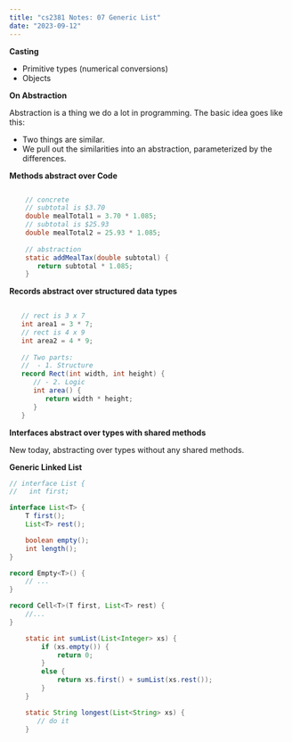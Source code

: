 ```yaml
---
title: "cs2381 Notes: 07 Generic List"
date: "2023-09-12"
---
```


**Casting**

 - Primitive types (numerical conversions)
 - Objects

**On Abstraction**

Abstraction is a thing we do a lot in programming. The basic idea
goes like this:

 - Two things are similar.
 - We pull out the similarities into an abstraction, parameterized
   by the differences.

**Methods abstract over Code**

```java

    // concrete
    // subtotal is $3.70
    double mealTotal1 = 3.70 * 1.085;
    // subtotal is $25.93
    double mealTotal2 = 25.93 * 1.085;
   
    // abstraction
    static addMealTax(double subtotal) {
       return subtotal * 1.085;
    }
```

**Records abstract over structured data types**

```java
   
   // rect is 3 x 7
   int area1 = 3 * 7;
   // rect is 4 x 9
   int area2 = 4 * 9;
  
   // Two parts:
   //  - 1. Structure
   record Rect(int width, int height) {
      // - 2. Logic
      int area() {
         return width * height; 
      }
   }

```

**Interfaces abstract over types with shared methods**

New today, abstracting over types without any shared methods.

**Generic Linked List**

```java
// interface List {
//   int first;

interface List<T> {
    T first();
    List<T> rest();

    boolean empty();
    int length();
}

record Empty<T>() {
    // ...
}

record Cell<T>(T first, List<T> rest) {
    //...
}
```

```java
    static int sumList(List<Integer> xs) {
        if (xs.empty()) {
            return 0;
        }
        else {
            return xs.first() + sumList(xs.rest());
        }
    }
```

```java
    static String longest(List<String> xs) {
       // do it
    }
```

